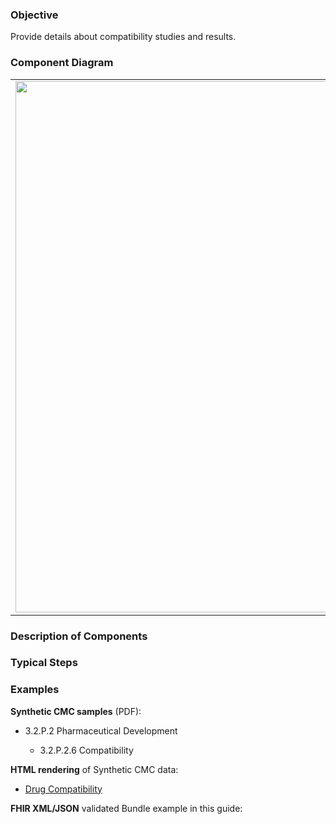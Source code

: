 ### Objective
Provide details about compatibility studies and results.

### Component Diagram
<table>
<tr><td><img src="fhir-logo-www.png" width="850"/></td></tr>
</table>
 
### Description of Components

### Typical Steps

### Examples
<html>
<body>
<p><b>Synthetic CMC samples</b> (PDF):</p>
<ul>
<li>3.2.P.2 Pharmaceutical Development</li>
<ul><li>3.2.P.2.6 Compatibility</li></ul>
</ul>
<p><b>HTML rendering</b> of Synthetic CMC data:</p>
<ul><li><a href="compatibility_rend_p.html">Drug Compatibility</a> </li></ul>
<p><b>FHIR XML/JSON</b> validated Bundle example in this guide:</p>
</body>
</html>